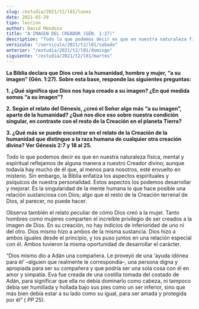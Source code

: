 ```yaml
---
slug: /estudia/2021/t2/l01/lunes
date: 2021-03-29
tipo: leccion
author: David Mendoza
title: "A IMAGEN DEL CREADOR (GÉN. 1:27)"
description: "Todo lo que podemos decir es que en nuestra naturaleza física, mental y espiritual reflejamos de alguna manera a nuestro Creador divino; aunque todavía hay mucho de él que, al menos para nosotros, esté envuelto en misterio"
versiculo: "/versiculo/2021/t2/l01/sabado"
anterior: "/estudia/2021/t2/l01/domingo"
siguiente: "/estudia/2021/t2/l01/martes"
---
```


**La Biblia declara que Dios creó a la humanidad, hombre y
mujer, “a su imagen” (Gén. 1:27). Sobre esta base,
responde las siguientes preguntas:**

**1\. ¿Qué significa que Dios nos haya creado a su imagen?
¿En qué medida somos “a su imagen”?**

**2\. Según el relato del Génesis, ¿creó el
Señor algo más “a su imagen”, aparte de la
humanidad? ¿Qué nos dice eso sobre nuestra condición
singular, en contraste con el resto de la Creación en el
planeta Tierra?**

**3\. ¿Qué más se puede encontrar en el relato de la
Creación de la humanidad que distingue a la raza humana de
cualquier otra creación divina? Ver Génesis 2:7 y 18 al
25.**

Todo lo que podemos decir es que en nuestra naturaleza física,
mental y espiritual reflejamos de alguna manera a nuestro Creador
divino; aunque todavía hay mucho de él que, al menos para
nosotros, esté envuelto en misterio. Sin embargo, la Biblia
enfatiza los aspectos espirituales y psíquicos de nuestra
personalidad. Estos aspectos los podemos desarrollar y mejorar. Es la
singularidad de la mente humana lo que hace posible una relación
sustanciosa con Dios; algo que el resto de la Creación terrenal
de Dios, al parecer, no puede hacer.


Observa también el relato peculiar de cómo Dios creó a
la mujer. Tanto hombres como mujeres comparten el increíble
privilegio de ser creados a la imagen de Dios. En su creación, no
hay indicios de inferioridad de uno ni del otro. Dios mismo hizo a
ambos de la misma sustancia. Dios hizo a ambos iguales desde el
principio, y los puso juntos en una relación especial con
él. Ambos tuvieron la misma oportunidad de desarrollar el
carácter.


“Dios mismo dio a Adán una compañera. Le proveyó
de una ‘ayuda idónea para él’ –alguien que
realmente le correspondía–, una persona digna y apropiada
para ser su compañera y que podría ser una sola cosa con
él en amor y simpatía. Eva fue creada de una costilla tomada
del costado de Adán, para significar que ella no debía
dominarlo como cabeza, ni tampoco debía ser humillada y hollada
bajo sus pies como un ser inferior, sino que más bien debía
estar a su lado como su igual, para ser amada y protegida por
él” ( _PP_ 25).

